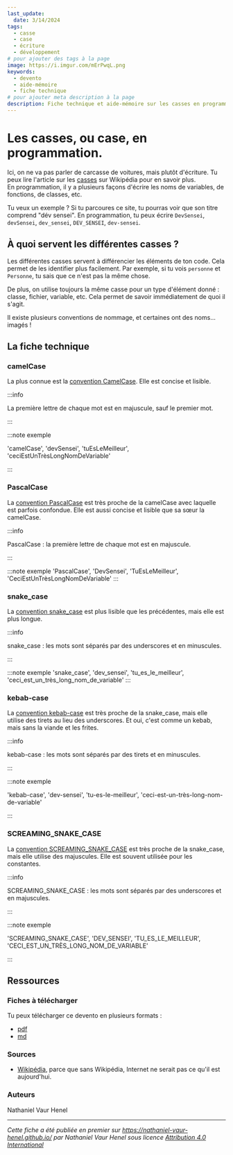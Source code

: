 ```yaml
---
last_update:
  date: 3/14/2024
tags:
  - casse
  - case
  - écriture
  - développement
# pour ajouter des tags à la page
image: https://i.imgur.com/mErPwqL.png
keywords:
  - devento
  - aide-mémoire
  - fiche technique
# pour ajouter meta description à la page
description: Fiche technique et aide-mémoire sur les casses en programmation
---
```


# Les casses, ou case, en programmation.

Ici, on ne va pas parler de carcasse de voitures, mais plutôt d'écriture. Tu peux lire l'article sur les [casses](https://fr.wikipedia.org/wiki/Casse_(typographie)) sur Wikipédia pour en savoir plus.  
En programmation, il y a plusieurs façons d'écrire les noms de variables, de fonctions, de classes, etc. 

Tu veux un exemple ? Si tu parcoures ce site, tu pourras voir que son titre comprend "dév sensei". En programmation, tu peux écrire `DevSensei`, `devSensei`, `dev_sensei`, `DEV_SENSEI`, `dev-sensei`. 

## À quoi servent les différentes casses ?

Les différentes casses servent à différencier les éléments de ton code. Cela permet de les identifier plus facilement. Par exemple, si tu vois `personne` et  `Personne`, tu sais que ce n'est pas la même chose. 

De plus, on utilise toujours la même casse pour un type d'élément donné : classe, fichier, variable, etc. Cela permet de savoir immédiatement de quoi il s'agit.

Il existe plusieurs conventions de nommage, et certaines ont des noms... imagés !  

## La fiche technique

### camelCase

La plus connue est la [convention CamelCase](https://fr.wikipedia.org/wiki/Camel_case). Elle est concise et lisible. 

:::info

La première lettre de chaque mot est en majuscule, sauf le premier mot.

:::

:::note exemple

'camelCase', 'devSensei', 'tuEsLeMeilleur', 'ceciEstUnTrèsLongNomDeVariable'

:::

### PascalCase

La [convention PascalCase](https://fr.wikipedia.org/wiki/PascalCase) est très proche de la camelCase avec laquelle est parfois confondue. Elle est aussi concise et lisible que sa sœur la camelCase.

:::info

PascalCase : la première lettre de chaque mot est en majuscule.

:::

:::note exemple
'PascalCase', 'DevSensei', 'TuEsLeMeilleur', 'CeciEstUnTrèsLongNomDeVariable'
:::

### snake_case

La [convention snake_case](https://fr.wikipedia.org/wiki/Snake_case) est plus lisible que les précédentes, mais elle est plus longue. 

:::info

snake_case : les mots sont séparés par des underscores et en minuscules.

:::

:::note exemple
'snake_case', 'dev_sensei', 'tu_es_le_meilleur', 'ceci_est_un_très_long_nom_de_variable'
:::

### kebab-case

La [convention kebab-case](https://fr.wikipedia.org/wiki/Kebab_case) est très proche de la snake_case, mais elle utilise des tirets au lieu des underscores. Et oui, c'est comme un kebab, mais sans la viande et les frites.

:::info

kebab-case : les mots sont séparés par des tirets et en minuscules.

:::

:::note exemple

'kebab-case', 'dev-sensei', 'tu-es-le-meilleur', 'ceci-est-un-très-long-nom-de-variable'

:::

### SCREAMING_SNAKE_CASE

La [convention SCREAMING_SNAKE_CASE](https://fr.wikipedia.org/wiki/Snake_case) est très proche de la snake_case, mais elle utilise des majuscules. Elle est souvent utilisée pour les constantes.

:::info

SCREAMING_SNAKE_CASE : les mots sont séparés par des underscores et en majuscules.

:::

:::note exemple

'SCREAMING_SNAKE_CASE', 'DEV_SENSEI', 'TU_ES_LE_MEILLEUR', 'CECI_EST_UN_TRÈS_LONG_NOM_DE_VARIABLE'

:::

## Ressources

### Fiches à télécharger

Tu peux télécharger ce devento en plusieurs formats :
- [pdf](casses_aide_mémoire.pdf)
- [md](casses_aide_mémoire.markdown)

### Sources

- [Wikipédia](https://fr.wikipedia.org/wiki/Expression_r%C3%A9guli%C3%A8re), parce que sans Wikipédia, Internet ne serait pas ce qu'il est aujourd'hui.

### Auteurs

Nathaniel Vaur Henel

---

_Cette fiche a été publiée en premier sur https://nathaniel-vaur-henel.github.io/ par Nathaniel Vaur Henel sous licence [Attribution 4.0 International](https://creativecommons.org/licenses/by/4.0/)_
